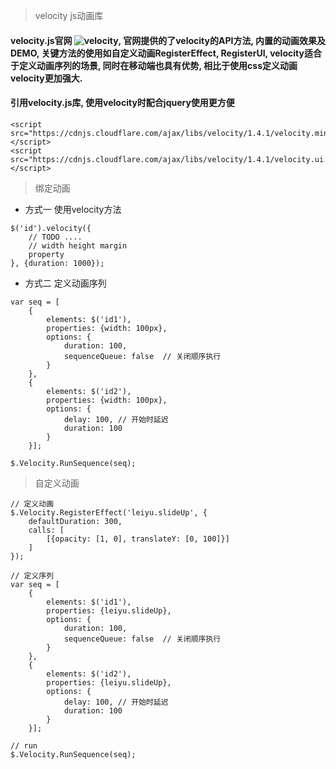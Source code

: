 > velocity js动画库	

#### velocity.js官网 ![velocity](http://velocityjs.org/), 官网提供的了velocity的API方法, 内置的动画效果及DEMO, 关键方法的使用如自定义动画RegisterEffect, RegisterUI, velocity适合于定义动画序列的场景, 同时在移动端也具有优势, 相比于使用css定义动画velocity更加强大.

#### 引用velocity.js库, 使用velocity时配合jquery使用更方便
``` shell
<script src="https://cdnjs.cloudflare.com/ajax/libs/velocity/1.4.1/velocity.min.js"></script>
<script src="https://cdnjs.cloudflare.com/ajax/libs/velocity/1.4.1/velocity.ui.js"></script>
```
> 绑定动画

- 方式一 使用velocity方法
``` shell
$('id').velocity({
	// TODO ....
	// width height margin
	property
}, {duration: 1000});
```

- 方式二 定义动画序列
``` shelll
var seq = [
	{
		elements: $('id1'),
		properties: {width: 100px},
		options: {
			duration: 100,
			sequenceQueue: false  // 关闭顺序执行
		}
	},
	{
		elements: $('id2'),
		properties: {width: 100px},
		options: {
			delay: 100, // 开始时延迟
			duration: 100
		}
	}];

$.Velocity.RunSequence(seq);
```

> 自定义动画
``` shell
// 定义动画
$.Velocity.RegisterEffect('leiyu.slideUp', {
	defaultDuration: 300,
	calls: [
		[{opacity: [1, 0], translateY: [0, 100]}]
	]
});

// 定义序列
var seq = [
	{
		elements: $('id1'),
		properties: {leiyu.slideUp},
		options: {
			duration: 100,
			sequenceQueue: false  // 关闭顺序执行
		}
	},
	{
		elements: $('id2'),
		properties: {leiyu.slideUp},
		options: {
			delay: 100, // 开始时延迟
			duration: 100
		}
	}];

// run
$.Velocity.RunSequence(seq);
```

